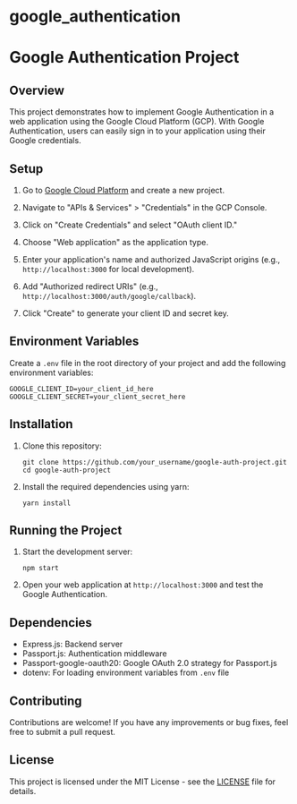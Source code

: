 # google_authentication
# Google Authentication Project

## Overview

This project demonstrates how to implement Google Authentication in a web application using the Google Cloud Platform (GCP). With Google Authentication, users can easily sign in to your application using their Google credentials.

## Setup

1. Go to [Google Cloud Platform](https://console.cloud.google.com/) and create a new project.

2. Navigate to "APIs & Services" > "Credentials" in the GCP Console.

3. Click on "Create Credentials" and select "OAuth client ID."

4. Choose "Web application" as the application type.

5. Enter your application's name and authorized JavaScript origins (e.g., `http://localhost:3000` for local development).

6. Add "Authorized redirect URIs" (e.g., `http://localhost:3000/auth/google/callback`).

7. Click "Create" to generate your client ID and secret key.

## Environment Variables

Create a `.env` file in the root directory of your project and add the following environment variables:

```plaintext
GOOGLE_CLIENT_ID=your_client_id_here
GOOGLE_CLIENT_SECRET=your_client_secret_here
```

## Installation

1. Clone this repository:
   ```
   git clone https://github.com/your_username/google-auth-project.git
   cd google-auth-project
   ```

2. Install the required dependencies using yarn:
   ```
   yarn install
   ```

## Running the Project

1. Start the development server:
   ```
   npm start
   ```

2. Open your web application at `http://localhost:3000` and test the Google Authentication.

## Dependencies

- Express.js: Backend server
- Passport.js: Authentication middleware
- Passport-google-oauth20: Google OAuth 2.0 strategy for Passport.js
- dotenv: For loading environment variables from `.env` file

## Contributing

Contributions are welcome! If you have any improvements or bug fixes, feel free to submit a pull request.

## License

This project is licensed under the MIT License - see the [LICENSE](LICENSE) file for details.
